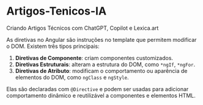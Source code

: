 # Artigos-Tenicos-IA
Criando Artigos Técnicos com ChatGPT, Copilot e Lexica.art

As diretivas no Angular são instruções no template que permitem modificar o DOM. Existem três tipos principais: 

1. **Diretivas de Componente**: criam componentes customizados.
2. **Diretivas Estruturais**: alteram a estrutura do DOM, como `*ngIf`, `*ngFor`.
3. **Diretivas de Atributo**: modificam o comportamento ou aparência de elementos do DOM, como `ngClass` e `ngStyle`.

Elas são declaradas com `@Directive` e podem ser usadas para adicionar comportamento dinâmico e reutilizável a componentes e elementos HTML.
